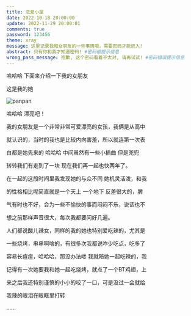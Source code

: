 ```yaml
---
title: 恋爱小屋
date: 2022-10-18 20:00:00
update: 2022-11-29 20:00:01
comments: true
password: 123456
theme: xray
message: 这里记录我和女朋友的一些事情哦，需要密码才能进入!
abstract: 只有你和我才知道密码! #密码框提示信息
wrong_pass_message: 抱歉, 这个密码看着不太对, 请再试试! #密码错误提示信息
---
```


哈哈哈  下面来介绍一下我的女朋友

这是我的她

![panpan](https://yyimg.yanguk.top/imgcyy/24/10/mmexport1724732026906_238ddfbff14209454a225f182c94f030.jpg)

哈哈哈 漂亮吧！

我的女朋友是一个非常非常可爱漂亮的女孩，我俩是从高中

就认识的，当时的我也是比较内向害羞，所以就连第一次表

白都是她先来的  哈哈哈 中间虽然有一些小插曲 但是兜兜

转转我们有走到了一块 现在我们再一起也快两年了。 

在一起的这段时间里我发现她的与众不同 她机灵活泼，和我

的性格相比呢简直就是一个天上 一个地下 反差很大的，脾

气有时也不好，会为一些不愉快的事而闷闷不乐，说话也不

想之前那样声音很大，每次我都要问好几遍。

人们都说酸儿辣女，同样的我的她也特别爱吃辣的，尤其是

一些烧烤，串串啊啥的，有很多次我都说咋少吃点，吃多了

容易长痘痘，哈哈哈，那没办法喽 我就陪她一起吃辣的，我

记得有一次她要我和她一起吃烧烤，就点了一个BT鸡翅，上

来之后我还特别谨慎的小小的咬了一口，可是没过一会就给

我辣的眼泪在眼眶里打转

......


